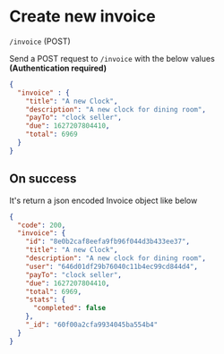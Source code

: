 # Create new invoice
`/invoice` (POST)  
  
  
Send a POST request to `/invoice` with the below values  
**(Authentication required)**  

```json
{
  "invoice" : {
    "title": "A new Clock",
    "description": "A new clock for dining room",
    "payTo": "clock seller",
    "due": 1627207804410,
    "total": 6969
  }
}
```
  
## On success
  
It's return a json encoded Invoice object like below  
  
```json
{
  "code": 200,
  "invoice": {
    "id": "8e0b2caf8eefa9fb96f044d3b433ee37",
    "title": "A new Clock",
    "description": "A new clock for dining room",
    "user": "646d01df29b76040c11b4ec99cd844d4",
    "payTo": "clock seller",
    "due": 1627207804410,
    "total": 6969,
    "stats": {
      "completed": false
    },
    "_id": "60f00a2cfa9934045ba554b4"
  }
}
```
